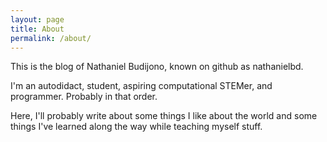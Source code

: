 ```yaml
---
layout: page
title: About
permalink: /about/
---
```


This is the blog of Nathaniel Budijono, known on github as nathanielbd.

I'm an autodidact, student, aspiring computational STEMer, and programmer. Probably in that order.

Here, I'll probably write about some things I like about the world and some things I've learned along the way while teaching myself stuff.

